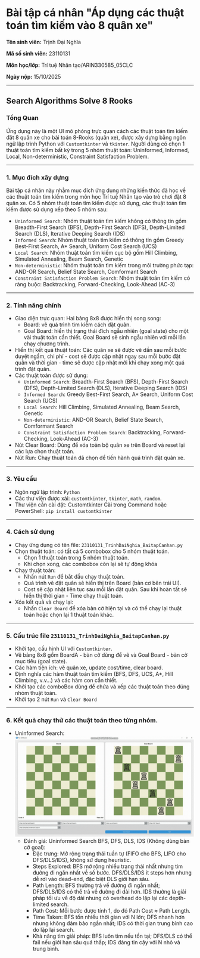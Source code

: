 # Bài tập cá nhân "Áp dụng các thuật toán tìm kiếm vào 8 quân xe"
**Tên sinh viên:** Trịnh Đại Nghĩa

**Mã số sinh viên:** 23110131

**Môn học/lớp:** Trí tuệ Nhân tạo/ARIN330585_05CLC

**Ngày nộp:** 15/10/2025

---
## Search Algorithms Solve 8 Rooks

### Tổng Quan

Ứng dụng này là một UI mô phỏng trực quan cách các thuật toán tìm kiếm đăt 8 quân xe cho bài toán 8-Rooks (quân xe), được xây dựng bằng ngôn ngữ lập trình Python với `Customtkinter` và `tkinter`.
Người dùng có chọn 1 thuật toán tìm kiếm bất kỳ trong 5 nhóm thuật toán: Uninformed, Informed, Local, Non-deterministic, Constraint Satisfaction Problem.

---

### 1. Mục đích xây dựng

Bài tập cá nhân này nhằm mục đích ứng dụng những kiến thức đã học về các thuật toán tìm kiếm trong môn học Trí tuệ Nhân tạo vào trò chơi đặt 8 quân xe.
Có 5 nhóm thuật toán tìm kiếm được sử dụng, các thuật toán tìm kiếm được sử dụng xếp theo 5 nhóm sau: 

- `Uninformed Search`: Nhóm thuật toán tìm kiếm không có thông tin gồm Breadth-First Search (BFS), Depth-First Search (DFS), Depth-Limited Search (DLS), Iterative Deeping Search (IDS)
- `Informed Search`: Nhóm thuật toán tìm kiếm có thông tin gồm Greedy Best-First Search, A* Search, Uniform Cost Search (UCS)
- `Local Search`: Nhóm thuật toán tìm kiếm cục bộ gồm Hill Climbing, Simulated Annealing, Beam Search, Genetic
- `Non-deterministic`: Nhóm thuật toán tìm kiếm trong môi trường phức tạp: AND-OR Search, Belief State Search, Comformant Search
- `Constraint Satisfaction Problem Search`: Nhóm thuật toán tìm kiếm có ràng buộc: Backtracking, Forward-Checking, Look-Ahead (AC-3)

---

### 2. Tính năng chính

- Giao diện trực quan: Hai bảng 8x8 được hiển thị song song:
  -   Board: vẽ quá trình tìm kiếm cách đặt quân.
  -   Goal Board: hiển thị trạng thái đích ngẫu nhiên (goal state) cho một vài thuật toán cần thiết. Goal Board sẽ sinh ngẫu nhiên với mỗi lần chạy chương trình.
- Hiển thị kết quả thuật toán:
  Các quân xe sẽ được vẽ dần sau mỗi bước duyệt ngầm, chi phí - cost sẽ được cập nhật ngay sau mỗi bước đặt quân và thời gian - time sẽ được cập nhật mới khi chạy xong một quá trình đặt quân.
- Các thuật toán được sử dụng:
  - `Uninformed Search`: Breadth-First Search (BFS), Depth-First Search (DFS), Depth-Limited Search (DLS), Iterative Deeping Search (IDS)
  - `Informed Search`: Greedy Best-First Search, A* Search, Uniform Cost Search (UCS)
  - `Local Search`: Hill Climbing, Simulated Annealing, Beam Search, Genetic
  - `Non-deterministic`: AND-OR Search, Belief State Search, Comformant Search
  - `Constraint Satisfaction Problem Search`: Backtracking, Forward-Checking, Look-Ahead (AC-3)
- Nút Clear Board: Dùng để xóa toàn bộ quân xe trên Board và reset lại các lựa chọn thuật toán.
- Nút Run: Chạy thuật toán đã chọn để tiến hành quá trình đặt quân xe.

---

### 3. Yêu cầu
- Ngôn ngữ lập trình: `Python`
- Các thư viện được xài: `customtkinter`, `tkinter`, `math`, `random`.
- Thư viện cần cài đặt: Customtkinter
    Cài trong Command hoặc PowerShell: `pip install customtkinter`

---

### 4. Cách sử dụng

- Chạy ứng dụng có tên file: `23110131_TrinhDaiNghia_BaitapCanhan.py`
- Chọn thuật toán: có tất cả 5 combobox cho 5 nhóm thuật toán.
  - Chọn 1 thuật toán trong 5 nhóm thuật toán.
  - Khi chọn xong, các combobox còn lại sẽ tự động khóa
- Chạy thuật toán:
  - Nhấn nút `Run` để bắt đầu chạy thuật toán.
  - Quá trình vẽ đặt quân sẽ hiển thị trên Board (bàn cơ bên trái UI).
  - Cost sẽ cập nhật liên tục sau mỗi lần đặt quân. Sau khi hoàn tất sẽ hiển thị thời gian - Time chạy thuật toán.
- Xóa kết quả và chạy lại:
  - Nhấn `Clear Board` để xóa bàn cờ hiện tại và có thể chạy lại thuật toán hoặc chọn lại 1 thuật toán khác.

---

### 5. Cấu trúc file `23110131_TrinhDaiNghia_BaitapCanhan.py`

- Khởi tạo, cấu hình UI với `Customtkinter`.
- Vẽ bảng 8x8 gồm BoardA - bàn cờ dùng để vẽ và Goal Board - bàn cờ mục tiêu (goal state).
- Các hàm tiện ích: vẽ quân xe, update cost/time, clear board.
- Định nghĩa các hàm thuật toán tìm kiếm (BFS, DFS, UCS, A*, Hill Climbing, v.v…) và các hàm con cần thiết.
- Khởi tạo các comboBox dùng để chứa và xếp các thuật toán theo đúng nhóm thuật toán.
- Khởi tạo 2 nút `Run` và `Clear Board`

---

### 6. Kết quả chạy thử các thuật toán theo từng nhóm.

- Uninformed Search:
  ![Uniformed Search GIF](assets/uninformed.gif)
  - Đánh giá: Uninformed Search BFS, DFS, DLS, IDS (Không dùng bàn cờ goal):
    - Đặc trưng: Mở rộng trạng thái tuần tự (FIFO cho BFS, LIFO cho DFS/DLS/IDS), không sử dụng heuristic.
    - Steps Explored: BFS mở rộng nhiều trạng thái nhất nhưng tìm đường đi ngắn nhất về số bước. DFS/DLS/IDS ít steps hơn nhưng dễ rơi vào dead-end, đặc biệt DLS giới hạn sâu.
    - Path Length: BFS thường trả về đường đi ngắn nhất; DFS/DLS/IDS có thể trả về đường đi dài hơn. IDS thường là giải pháp tối ưu về độ dài nhưng có overhead do lặp lại các depth-limited search.
    - Path Cost: Mỗi bước được tính 1, do đó Path Cost ≈ Path Length.
    - Time Taken: BFS tốn nhiều thời gian với N lớn; DFS nhanh hơn nhưng không đảm bảo ngắn nhất; IDS có thời gian trung bình cao do lặp lại search.
    - Khả năng tìm giải pháp: BFS luôn tìm nếu tồn tại; DFS/DLS có thể fail nếu giới hạn sâu quá thấp; IDS đáng tin cậy với N nhỏ và trung bình.
